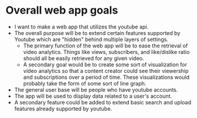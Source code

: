 # Overall web app goals
* I want to make a web app that utilizes the youtube api.
* The overall purpose will be to extend certain features supported by Youtube which are "hidden" behind multiple layers of settings.
  * The primary function of the web app will be to ease the retrieval of video analytics. Things like views, subscribers, and like/dislike ratio should all be easily retrieved for any given video. 
  * A secondary goal would be to create some sort of visualization for video analytics so that a content creator could see their viewership and subscriptions over a period of time. These visualizations would probably take the form of some sort of line graph.
* The general user base will be people who have youtube accounts.
* The app will be used to display data related to a user's account.
* A secondary feature could be added to extend basic search and upload features already supported by youtube.
